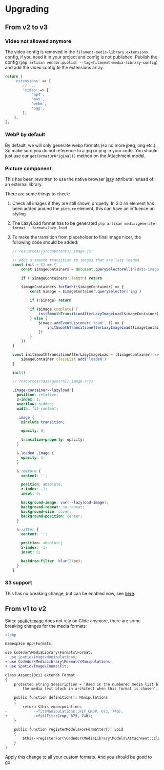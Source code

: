 # Upgrading

## From v2 to v3

### Video not allowed anymore

The video config is removed in the `filament-media-library.extensions` config, if you need it in your project and config is not published. Publish the config (`php artisan vendor:publish --tag=filament-media-library-config`) and add the video config to the extensions array.

```php
return [
    'extensions' => [
        // ...
        'video' => [
            'mp4',
            'm4v',
            'webm',
            'ogg',
        ],
    ],
];
```

### WebP by default

By default, we will only generate webp formats (so no more jpeg, png etc.). So make sure you do not reference to a jpg or png in your code. You should just use our `getFormatOrOriginal()` method on the Attachment model.

### Picture component

This has been rewritten to use the native browser [lazy](https://developer.mozilla.org/en-US/docs/Web/API/HTMLImageElement/loading#lazy) attribute instead of an external library.

There are some things to check:

1. Check all images if they are still shown properly. In 3.0 an element has been added around the `picture` element, this can have an influence on styling
2. The LazyLoad format has to be generated `php artisan media:generate-format --format=lazy-load`
3. To make the transition from placeholder to final image nicer, the following code should be added:

    ```js
    // resources/js/components/_image.js:
    
    // Adds a smooth transition to images that are lazy loaded
    const init = () => {
        const $imageContainers = document.querySelectorAll('[data-image-container-lazyload]')
    
        if (!$imageContainers?.length) return
    
        $imageContainers.forEach(($imageContainer) => {
            const $image = $imageContainer.querySelector('img')
    
            if (!$image) return
    
            if ($image.complete) {
                initSmoothTransitionAfterLazyImageLoad($imageContainer)
            } else {
                $image.addEventListener('load', () => {
                    initSmoothTransitionAfterLazyImageLoad($imageContainer)
                })
            }
        })
    }
    
    const initSmoothTransitionAfterLazyImageLoad = ($imageContainer) => {
        $imageContainer.classList.add('loaded')
    }
    
    init()
    ```

    ```scss
    // resources/sass/general/_image.scss
   
    .image-container--lazyload {
      position: relative;
      z-index: 1;
      overflow: hidden;
      width: fit-content;
    
      .image {
        @include transition;
    
        opacity: 0;
    
        transition-property: opacity;
      }
    
      &.loaded .image {
        opacity: 1;
      }
    
      &::before {
        content: '';
    
        position: absolute;
        z-index: -1;
        inset: 0;
    
        background-image: var(--lazyload-image);
        background-repeat: no-repeat;
        background-size: cover;
        background-position: center;
      }
    
      &::after {
        content: '';
    
        position: absolute;
        z-index: -1;
        inset: 0;
    
        backdrop-filter: blur(24px);
      }
    }
    ```

### S3 support

This has no breaking change, but can be enabled now, see [here](https://github.com/codedor/filament-media-library/blob/master/docs/index.md#s3-support).

## From v1 to v2

Since [spatie/image](https://spatie.be/docs/image/v3/upgrading) does not rely on Glide anymore, there are some breaking changes for the media formats:

```diff
<?php

namespace App\Formats;

use Codedor\MediaLibrary\Formats\Format;
- use Spatie\Image\Manipulations;
+ use Codedor\MediaLibrary\Formats\Manipulations;
+ use Spatie\Image\Enums\Fit;

class Aspect10x11 extends Format
{
    protected string $description = 'Used in the numbered media list block and in
        the media text block in architect when this format is chosen';

    public function definition(): Manipulations
    {
        return $this->manipulations
-            ->fit(Manipulations::FIT_CROP, 673, 740);
+            ->fit(Fit::Crop, 673, 740);
    }

    public function registerModelsForFormatter(): void
    {
        $this->registerFor(\Codedor\MediaLibrary\Models\Attachment::class);
    }
}
```

Apply this change to all your custom formats. And you should be good to go.
